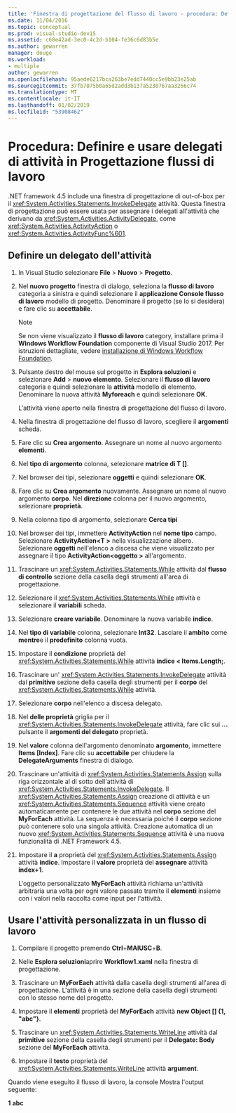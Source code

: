 ```yaml
---
title: 'Finestra di progettazione del flusso di lavoro - procedura: Definire e usare delegati di attività'
ms.date: 11/04/2016
ms.topic: conceptual
ms.prod: visual-studio-dev15
ms.assetid: c68e42ad-3ec0-4c2d-b104-fe36c6d83b5e
ms.author: gewarren
manager: douge
ms.workload:
- multiple
author: gewarren
ms.openlocfilehash: 95aede6217bca263be7edd7440cc5e9bb23e25ab
ms.sourcegitcommit: 37fb7075b0a65d2add3b137a5230767aa3266c74
ms.translationtype: MT
ms.contentlocale: it-IT
ms.lasthandoff: 01/02/2019
ms.locfileid: "53908462"
---
```

# <a name="how-to-define-and-consume-activity-delegates-in-the-workflow-designer"></a>Procedura: Definire e usare delegati di attività in Progettazione flussi di lavoro

.NET framework 4.5 include una finestra di progettazione di out-of-box per il <xref:System.Activities.Statements.InvokeDelegate> attività. Questa finestra di progettazione può essere usata per assegnare i delegati all'attività che derivano da <xref:System.Activities.ActivityDelegate>, come <xref:System.Activities.ActivityAction> o <xref:System.Activities.ActivityFunc%601>.

## <a name="define-an-activity-delegate"></a>Definire un delegato dell'attività

1. In Visual Studio selezionare **File** > **Nuovo** > **Progetto**.

2. Nel **nuovo progetto** finestra di dialogo, seleziona la **flusso di lavoro** categoria a sinistra e quindi selezionare il **applicazione Console flusso di lavoro** modello di progetto. Denominare il progetto (se lo si desidera) e fare clic su **accettabile**.

   > [!NOTE]
   > Se non viene visualizzato il **flusso di lavoro** category, installare prima il **Windows Workflow Foundation** componente di Visual Studio 2017. Per istruzioni dettagliate, vedere [installazione di Windows Workflow Foundation](developing-applications-with-the-workflow-designer.md#install-windows-workflow-foundation).

3. Pulsante destro del mouse sul progetto in **Esplora soluzioni** e selezionare **Add** > **nuovo elemento**. Selezionare il **flusso di lavoro** categoria e quindi selezionare la **attività** modello di elemento. Denominare la nuova attività **Myforeach** e quindi selezionare **OK**.

   L'attività viene aperto nella finestra di progettazione del flusso di lavoro.

4. Nella finestra di progettazione del flusso di lavoro, scegliere il **argomenti** scheda.

5. Fare clic su **Crea argomento**. Assegnare un nome al nuovo argomento **elementi**.

6. Nel **tipo di argomento** colonna, selezionare **matrice di T []**.

7. Nel browser dei tipi, selezionare **oggetti** e quindi selezionare **OK**.

8. Fare clic su **Crea argomento** nuovamente. Assegnare un nome al nuovo argomento **corpo**. Nel **direzione** colonna per il nuovo argomento, selezionare **proprietà**.

9. Nella colonna tipo di argomento, selezionare **Cerca tipi**

10. Nel browser dei tipi, immettere **ActivityAction** nel **nome tipo** campo. Selezionare **ActivityAction\<T >** nella visualizzazione albero. Selezionare **oggetti** nell'elenco a discesa che viene visualizzato per assegnare il tipo **ActivityAction\<oggetto >** all'argomento.

11. Trascinare un <xref:System.Activities.Statements.While> attività dal **flusso di controllo** sezione della casella degli strumenti all'area di progettazione.

12. Selezionare il <xref:System.Activities.Statements.While> attività e selezionare il **variabili** scheda.

13. Selezionare **creare variabile**. Denominare la nuova variabile **indice**.

14. Nel **tipo di variabile** colonna, selezionare **Int32**. Lasciare il **ambito** come **mentre**e il **predefinito** colonna vuota.

15. Impostare il **condizione** proprietà del <xref:System.Activities.Statements.While> attività **indice < Items.Length;**.

16. Trascinare un' <xref:System.Activities.Statements.InvokeDelegate> attività dal **primitive** sezione della casella degli strumenti per il **corpo** del <xref:System.Activities.Statements.While> attività.

17. Selezionare **corpo** nell'elenco a discesa delegato.

18. Nel **delle proprietà** griglia per il <xref:System.Activities.Statements.InvokeDelegate> attività, fare clic sui **...**  pulsante il **argomenti del delegato** proprietà.

19. Nel **valore** colonna dell'argomento denominato **argomento**, immettere **Items [Index]**. Fare clic su **accettabile** per chiudere la **DelegateArguments** finestra di dialogo.

20. Trascinare un'attività di <xref:System.Activities.Statements.Assign> sulla riga orizzontale al di sotto dell'attività di <xref:System.Activities.Statements.InvokeDelegate>. Il <xref:System.Activities.Statements.Assign> creazione di attività e un <xref:System.Activities.Statements.Sequence> attività viene creato automaticamente per contenere le due attività nel **corpo** sezione del **MyForEach** attività. La sequenza è necessaria poiché il **corpo** sezione può contenere solo una singola attività. Creazione automatica di un nuovo <xref:System.Activities.Statements.Sequence> attività è una nuova funzionalità di .NET Framework 4.5.

21. Impostare il **a** proprietà del <xref:System.Activities.Statements.Assign> attività **indice**. Impostare il **valore** proprietà del **assegnare** attività **index+1**.

    L'oggetto personalizzato **MyForEach** attività richiama un'attività arbitraria una volta per ogni valore passato tramite il **elementi** insieme con i valori nella raccolta come input per l'attività.

## <a name="use-the-custom-activity-in-a-workflow"></a>Usare l'attività personalizzata in un flusso di lavoro

1.  Compilare il progetto premendo **Ctrl**+**MAIUSC**+**B**.

2.  Nelle **Esplora soluzioni**aprire **Workflow1.xaml** nella finestra di progettazione.

3.  Trascinare un **MyForEach** attività dalla casella degli strumenti all'area di progettazione. L'attività è in una sezione della casella degli strumenti con lo stesso nome del progetto.

4.  Impostare il **elementi** proprietà del **MyForEach** attività **new Object [] {1, "abc"}**.

5.  Trascinare un <xref:System.Activities.Statements.WriteLine> attività dal **primitive** sezione della casella degli strumenti per il **Delegate: Body** sezione del **MyForEach** attività.

6.  Impostare il **testo** proprietà del <xref:System.Activities.Statements.WriteLine> attività **argument**.

Quando viene eseguito il flusso di lavoro, la console Mostra l'output seguente:

**1**
**abc**